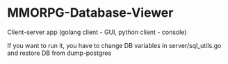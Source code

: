 # MMORPG-Database-Viewer

Client-server app (golang client - GUI, python client - console)

If you want to run it, you have to change DB variables in server/sql_utils.go and restore DB from dump-postgres
